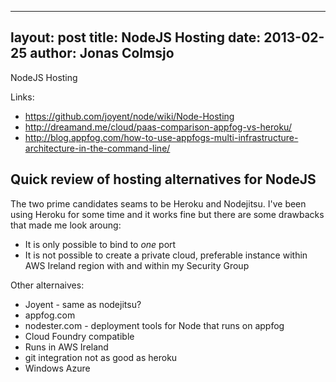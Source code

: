 
---
layout: post
title: NodeJS Hosting
date: 2013-02-25
author: Jonas Colmsjo
---

NodeJS Hosting




Links:

 * https://github.com/joyent/node/wiki/Node-Hosting
 * http://dreamand.me/cloud/paas-comparison-appfog-vs-heroku/
 * http://blog.appfog.com/how-to-use-appfogs-multi-infrastructure-architecture-in-the-command-line/


## Quick review of hosting alternatives for NodeJS

The two prime candidates seams to be Heroku and Nodejitsu. I've been using Heroku for some time
and it works fine but there are some drawbacks that made me look aroung:

  * It is only possible to bind to *one* port
  * It is not possible to create a private cloud, preferable instance within AWS Ireland region with
    and within my Security Group

Other alternaives:

  * Joyent - same as nodejitsu?
  * appfog.com
   * nodester.com - deployment tools for Node that runs on appfog
   * Cloud Foundry compatible
   * Runs in AWS Ireland
   * git integration not as good as heroku
  * Windows Azure
  




